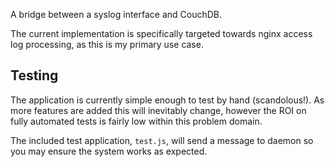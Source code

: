 A bridge between a syslog interface and CouchDB.

The current implementation is specifically targeted towards nginx access log processing, as this is my primary use case.

## Testing
The application is currently simple enough to test by hand (scandolous!).  As more features are added this will
inevitably change, however the ROI on fully automated tests is fairly low within this problem domain.

The included test application, `test.js`, will send a message to daemon so
you may ensure the system works as expected.

